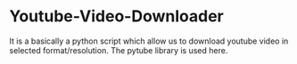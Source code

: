 # Youtube-Video-Downloader
It is a basically a python script which allow us to download youtube video in selected format/resolution.
The pytube library is used here.
